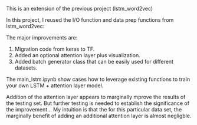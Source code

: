 This is an extension of the previous project (lstm_word2vec) 

In this project, I reused the I/O function and data prep functions from lstm_word2vec: 

The major improvements are: 
1. Migration code from keras to TF. 
2. Added an optional attention layer plus visualization. 
3. Added batch generator class that can be easily used for different datasets.  

The main_lstm.ipynb show cases how to leverage existing functions to train your own LSTM + attention layer model. 

Addition of the attention layer appears to marginally mprove the results of the testing set. But further testing is needed to establish the significance of the improvement... My intuition is that the for this particular data set, the marginally benefit of adding an additional attention layer is almost negligble. 


